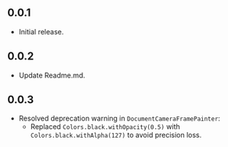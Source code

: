 ## 0.0.1

- Initial release.

## 0.0.2

- Update Readme.md.

## 0.0.3

- Resolved deprecation warning in `DocumentCameraFramePainter`:
    - Replaced `Colors.black.withOpacity(0.5)` with `Colors.black.withAlpha(127)` to avoid precision loss.


